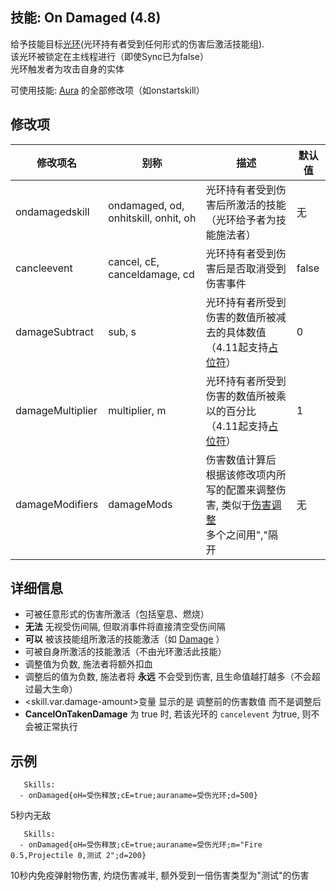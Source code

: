 技能: On Damaged (4.8)
--------------------------

给予技能目标[光环](技能/列表/Aura)(光环持有者受到任何形式的伤害后激活技能组).  
该光环被锁定在主线程进行（即使Sync已为false）  
光环触发者为攻击自身的实体

可使用技能: [Aura](/技能/列表/aura) 的全部修改项（如onstartskill）

修改项
----------

| 修改项名 | 别称    | 描述                                                                                                    | 默认值 |
|-----------|------------|----------------------------------------------------------------------------------------------------------------|---------------|
| ondamagedskill | ondamaged, od, onhitskill, onhit, oh | 光环持有者受到伤害后所激活的技能（光环给予者为技能施法者） | 无 |
| cancleevent | cancel, cE, canceldamage, cd | 光环持有者受到伤害后是否取消受到伤害事件 | false |
| damageSubtract | sub, s | 光环持有者所受到伤害的数值所被减去的具体数值（4.11起支持[占位符](/技能/占位符)） | 0 |
| damageMultiplier | multiplier, m | 光环持有者所受到伤害的数值所被乘以的百分比（4.11起支持[占位符](/技能/占位符)） | 1 |
| damageModifiers | damageMods | 伤害数值计算后<br>根据该修改项内所写的配置来调整伤害, 类似于[伤害调整](/实体/伤害调整)<br>多个之间用","隔开 | 无 |

详细信息
-------

- 可被任意形式的伤害所激活（包括窒息、燃烧）
- **无法** 无视受伤间隔, 但取消事件将直接清空受伤间隔
- **可以** 被该技能组所激活的技能激活（如 [Damage](/技能/列表/damage) ）
- 可被自身所激活的技能激活（不由光环激活此技能）
- 调整值为负数, 施法者将额外扣血
- 调整后的值为负数, 施法者将 **永远** 不会受到伤害, 且生命值越打越多（不会超过最大生命）
- <skill.var.damage-amount>变量 显示的是 调整前的伤害数值 而不是调整后
- **CancelOnTakenDamage** 为 true 时, 若该光环的 `cancelevent` 为true, 则不会被正常执行

示例
--------

       Skills:
      - onDamaged{oH=受伤释放;cE=true;auraname=受伤光环;d=500}

5秒内无敌

       Skills:
      - onDamaged{oH=受伤释放;cE=true;auraname=受伤光环;m="Fire 0.5,Projectile 0,测试 2";d=200}

10秒内免疫弹射物伤害, 灼烧伤害减半, 额外受到一倍伤害类型为"测试"的伤害